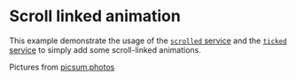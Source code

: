 # Scroll linked animation

This example demonstrate the usage of the [`scrolled` service](/api/methods-hooks-services.html#scrolled) and the [`ticked` service](/api/methods-hooks-services.html#ticked) to simply add some scroll-linked animations.

<script setup>
  import { onMounted, onUnmounted, nextTick } from 'vue';
  import ScrollLinkedAnimationHtmlRaw from './ScrollLinkedAnimation.html?raw';

  const tabs = [
    {
      label: 'ScrollLinkedAnimation.js',
    },
    {
      label: 'ScrollLinkedAnimation.html',
    },
    {
      label: 'app.js',
    },
  ];

  let scrollLinkedAnimations;
  onMounted(async () => {
    document.documentElement.classList.add('story');

    const { default: ScrollLinkedAnimation } = await import('./ScrollLinkedAnimation.js');
    await nextTick();
    scrollLinkedAnimations = ScrollLinkedAnimation.$factory('ScrollLinkedAnimation');
  });
  onUnmounted(() => {
    scrollLinkedAnimations.forEach(instance => instance.$destroy());
  });
</script>

<div class="bg-vp-bg-alt rounded">
  <div v-html="ScrollLinkedAnimationHtmlRaw" />
  <p class="text-gray-400 text-xs text-center p-10 mt-10">Pictures from <a href="https://picsum.photos">picsum.photos</a></p>
</div>

<Tabs :items="tabs">
  <template #content-1>

<<< ./guide/recipes/scroll-linked-animation/ScrollLinkedAnimation.js

  </template>
  <template #content-2>

<<< ./guide/recipes/scroll-linked-animation/ScrollLinkedAnimation.html

  </template>
  <template #content-3>

```js
import { Base, createApp } from '@studiometa/js-toolkit';
import ScrollLinkedAnimation from './ScrollLinkedAnimation.js';

class App extends Base {
  static config = {
    name: 'App',
    components: {
      ScrollLinkedAnimation,
    },
  };
}

export default createApp(App, document.body);
```

  </template>
</Tabs>
